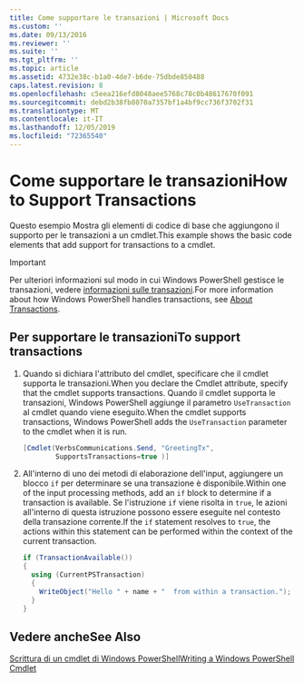 ```yaml
---
title: Come supportare le transazioni | Microsoft Docs
ms.custom: ''
ms.date: 09/13/2016
ms.reviewer: ''
ms.suite: ''
ms.tgt_pltfrm: ''
ms.topic: article
ms.assetid: 4732e38c-b1a0-4de7-b6de-75dbde850488
caps.latest.revision: 8
ms.openlocfilehash: c5eea216efd8048aee5768c78c0b48617670f091
ms.sourcegitcommit: debd2b38fb8070a7357bf1a4bf9cc736f3702f31
ms.translationtype: MT
ms.contentlocale: it-IT
ms.lasthandoff: 12/05/2019
ms.locfileid: "72365540"
---
```

# <a name="how-to-support-transactions"></a><span data-ttu-id="731d3-102">Come supportare le transazioni</span><span class="sxs-lookup"><span data-stu-id="731d3-102">How to Support Transactions</span></span>

<span data-ttu-id="731d3-103">Questo esempio Mostra gli elementi di codice di base che aggiungono il supporto per le transazioni a un cmdlet.</span><span class="sxs-lookup"><span data-stu-id="731d3-103">This example shows the basic code elements that add support for transactions to a cmdlet.</span></span>

> [!IMPORTANT]
> <span data-ttu-id="731d3-104">Per ulteriori informazioni sul modo in cui Windows PowerShell gestisce le transazioni, vedere [informazioni sulle transazioni][about_Transactions].</span><span class="sxs-lookup"><span data-stu-id="731d3-104">For more information about how Windows PowerShell handles transactions, see [About Transactions][about_Transactions].</span></span>

## <a name="to-support-transactions"></a><span data-ttu-id="731d3-105">Per supportare le transazioni</span><span class="sxs-lookup"><span data-stu-id="731d3-105">To support transactions</span></span>

1. <span data-ttu-id="731d3-106">Quando si dichiara l'attributo del cmdlet, specificare che il cmdlet supporta le transazioni.</span><span class="sxs-lookup"><span data-stu-id="731d3-106">When you declare the Cmdlet attribute, specify that the cmdlet supports transactions.</span></span>
   <span data-ttu-id="731d3-107">Quando il cmdlet supporta le transazioni, Windows PowerShell aggiunge il parametro `UseTransaction` al cmdlet quando viene eseguito.</span><span class="sxs-lookup"><span data-stu-id="731d3-107">When the cmdlet supports transactions, Windows PowerShell adds the `UseTransaction` parameter to the cmdlet when it is run.</span></span>

    ```csharp
    [Cmdlet(VerbsCommunications.Send, "GreetingTx",
            SupportsTransactions=true )]
    ```

2. <span data-ttu-id="731d3-108">All'interno di uno dei metodi di elaborazione dell'input, aggiungere un blocco `if` per determinare se una transazione è disponibile.</span><span class="sxs-lookup"><span data-stu-id="731d3-108">Within one of the input processing methods, add an `if` block to determine if a transaction is available.</span></span>
   <span data-ttu-id="731d3-109">Se l'istruzione `if` viene risolta in `true`, le azioni all'interno di questa istruzione possono essere eseguite nel contesto della transazione corrente.</span><span class="sxs-lookup"><span data-stu-id="731d3-109">If the `if` statement resolves to `true`, the actions within this statement can be performed within the context of the current transaction.</span></span>

    ```csharp
    if (TransactionAvailable())
    {
      using (CurrentPSTransaction)
      {
        WriteObject("Hello " + name + "  from within a transaction.");
      }
    }
    ```

## <a name="see-also"></a><span data-ttu-id="731d3-110">Vedere anche</span><span class="sxs-lookup"><span data-stu-id="731d3-110">See Also</span></span>

[<span data-ttu-id="731d3-111">Scrittura di un cmdlet di Windows PowerShell</span><span class="sxs-lookup"><span data-stu-id="731d3-111">Writing a Windows PowerShell Cmdlet</span></span>](./writing-a-windows-powershell-cmdlet.md)

<!-- External URLs -->

[about_Transactions]: /powershell/module/Microsoft.PowerShell.Core/About/about_Transactions
